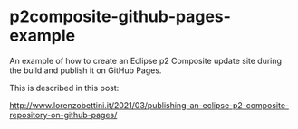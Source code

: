# p2composite-github-pages-example
An example of how to create an Eclipse p2 Composite update site during the build and publish it on GitHub Pages.

This is described in this post:

http://www.lorenzobettini.it/2021/03/publishing-an-eclipse-p2-composite-repository-on-github-pages/
